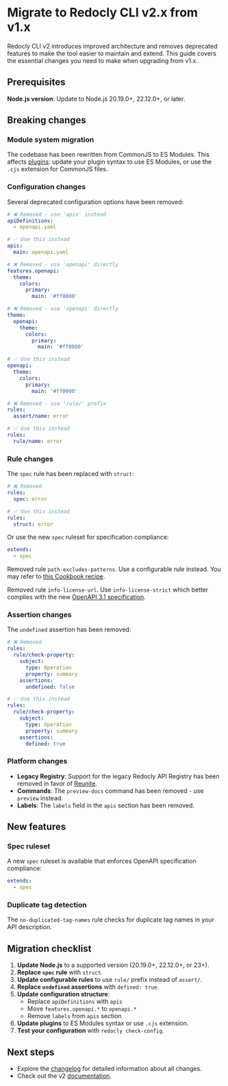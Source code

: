 # Migrate to Redocly CLI v2.x from v1.x

Redocly CLI v2 introduces improved architecture and removes deprecated features to make the tool easier to maintain and extend.
This guide covers the essential changes you need to make when upgrading from v1.x.

## Prerequisites

**Node.js version**: Update to Node.js 20.19.0+, 22.12.0+, or later.

## Breaking changes

### Module system migration

The codebase has been rewritten from CommonJS to ES Modules.
This affects [plugins](../configuration/reference/plugins.md): update your plugin syntax to use ES Modules, or use the `.cjs` extension for CommonJS files.

### Configuration changes

Several deprecated configuration options have been removed:

```yaml
# ❌ Removed - use 'apis' instead
apiDefinitions:
  - openapi.yaml

# ✅ Use this instead
apis:
  main: openapi.yaml
```

```yaml
# ❌ Removed - use 'openapi' directly
features.openapi:
  theme:
    colors:
      primary:
        main: '#ff0000'

# ❌ Removed - use 'openapi' directly
theme:
  openapi:
    theme:
      colors:
        primary:
          main: '#ff0000'

# ✅ Use this instead
openapi:
  theme:
    colors:
      primary:
        main: '#ff0000'
```

```yaml
# ❌ Removed - use 'rule/' prefix
rules:
  assert/name: error

# ✅ Use this instead
rules:
  rule/name: error
```

### Rule changes

The `spec` rule has been replaced with `struct`:

```yaml
# ❌ Removed
rules:
  spec: error

# ✅ Use this instead
rules:
  struct: error
```

Or use the new `spec` ruleset for specification compliance:

```yaml
extends:
  - spec
```

Removed rule `path-excludes-patterns`.
Use a configurable rule instead.
You may refer to [this Cookbook recipe](https://github.com/Redocly/redocly-cli-cookbook/tree/main/configurable-rules/path-excludes-pattern).

Removed rule `info-license-url`.
Use `info-license-strict` which better complies with the new [OpenAPI 3.1 specification](https://github.com/OAI/OpenAPI-Specification/blob/main/versions/3.1.0.md#license-object).

### Assertion changes

The `undefined` assertion has been removed:

```yaml
# ❌ Removed
rules:
  rule/check-property:
    subject:
      type: Operation
      property: summary
    assertions:
      undefined: false

# ✅ Use this instead
rules:
  rule/check-property:
    subject:
      type: Operation
      property: summary
    assertions:
      defined: true
```

### Platform changes

- **Legacy Registry**: Support for the legacy Redocly API Registry has been removed in favor of [Reunite](https://app.cloud.redocly.com/).
- **Commands**: The `preview-docs` command has been removed - use `preview` instead.
- **Labels**: The `labels` field in the `apis` section has been removed.

## New features

### Spec ruleset

A new `spec` ruleset is available that enforces OpenAPI specification compliance:

```yaml
extends:
  - spec
```

### Duplicate tag detection

The `no-duplicated-tag-names` rule checks for duplicate tag names in your API description.

## Migration checklist

1. **Update Node.js** to a supported version (20.19.0+, 22.12.0+, or 23+).
2. **Replace `spec` rule** with `struct`.
3. **Update configurable rules** to use `rule/` prefix instead of `assert/`.
4. **Replace `undefined` assertions** with `defined: true`.
5. **Update configuration structure**:
   - Replace `apiDefinitions` with `apis`
   - Move `features.openapi.*` to `openapi.*`
   - Remove `labels` from `apis` section
6. **Update plugins** to ES Modules syntax or use `.cjs` extension.
7. **Test your configuration** with `redocly check-config`.

## Next steps

- Explore the [changelog](https://redocly.com/docs/cli/v2/changelog) for detailed information about all changes.
- Check out the v2 [documentation](https://redocly.com/docs/cli/v2/).

